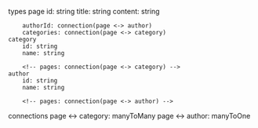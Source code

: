 types
    page
        id: string
        title: string
        content: string

        authorId: connection(page <-> author)
        categories: connection(page <-> category)
    category
        id: string
        name: string

        <!-- pages: connection(page <-> category) -->
    author
        id: string
        name: string

        <!-- pages: connection(page <-> author) -->

connections
    page <-> category: manyToMany
    page <-> author: manyToOne
